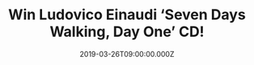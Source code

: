 ---
campaign-uuid: "c-7e621d7d-3c7c-4b8a-a21a-c999a438518b"
type: "Competition"
category: "Music"
date: "2019-03-26T09:00:00.000Z"
end-date: "2019-04-26T23:59:00.000Z"
disable-form: false
is_promoted: false
has_entry_page: true
title: "Win Ludovico Einaudi ‘Seven Days Walking, Day One’ CD!"
competition-description: "<p>‘Seven Days Walking’: seven bodies of music to be released\
  \ over seven consecutive months. The first, ‘Seven Days Walking: Day One’, which\
  \ interweaves piano and strings in his unmistakable style, is Einaudi’s 14th studio\
  \ album.’Seven Days Walking: Day Two’ follows a month later. Each ‘day’ is then\
  \ released, digitally, a month apart, leading up to ‘Day Seven’ which will be released\
  \ in the autumn in a box-set of the complete Seven Days. We have on our hands a\
  \ copy of Ludovico’s masterpiece to one lucky member.</p>\n<p>Ludovico never disappoints.\
  \ Pure tranquility to your ears. Click below for a chance to win.</p>\n"
hero-header: "Win Ludovico Einaudi ‘Seven Days Walking, Day One’ CD!"
terms-confirmation: "N/A"
banner-img: "https://assets.expresslyapp.com/asset-174806fe-01ea-4f9f-8381-ea3c8dbcaa35.jpg"
logo-left-href: "aaa.nme.com"
logo-left-image: "https://assets.expresslyapp.com/asset-04639d64-35fd-4460-a2f3-1116594b824c.jpg"
logo-left-title: "NME AAA"
bg-image-hero: "https://assets.expresslyapp.com/asset-45ecf6cc-b786-4a3f-841a-a6911a8cba7a.jpg"
bg-image-first: "https://assets.expresslyapp.com/asset-38250958-62c7-4de8-b487-4d84ee5ece0a.jpg"
section1-content: "<p>‘Seven Days Walking’: seven bodies of music to be released over\
  \ seven consecutive months. Inspiration for the entire project derived from walks\
  \ that Einaudi would take through the mountains in winter. He explains, \"In January\
  \ last year I often went for long walks in the mountains, always following more\
  \ or less the same trail. It snowed heavily, and my thoughts roamed free inside\
  \ the storm, where all shapes, stripped bare by the cold, lost their contours and\
  \ colours. Perhaps that feeling of extreme essence was the origin of this album.”\
  </p>\n<p>The first album focuses on several main themes, which then recur in different\
  \ forms on the following albums, seven variations following the same imaginary itinerary.\
  \ Or the same itinerary, retraced at seven different times.</p>\n<p>Enter the form\
  \ below for a chance to win Ludovico Einaudi’s work of art now.</p>\n"
entry-title: "Win Ludovico Einaudi ‘Seven Days Walking, Day One’ CD!"
entry-content: "<p>Enter the draw to win Ludovico Einaudi ‘Seven Days Walking, Day\
  \ One’ CD by entering below before 23:59 on 26th of April 2019.</p>\n"
has-winner: true
winner-title: "CONGRATULATIONS to Andrea T. who won the amazing album of Ludovico\
  \ Einaudi"
winner-banner: "https://assets.expresslyapp.com/asset-fae5696b-d08c-4851-b2d8-d60282084249.jpg"
prize-description: "Ludovico Einaudi ‘Seven Days Walking, Day One’ CD"
special-conditions: "Multiple entries are allowed up to one every day\r\nThis competition\
  \ is also available on: http://club.expressly.io/competitons/\r\nludovico-einaudi-seven-days-walking-cd"
country-restrictions:
- "GB"
---
